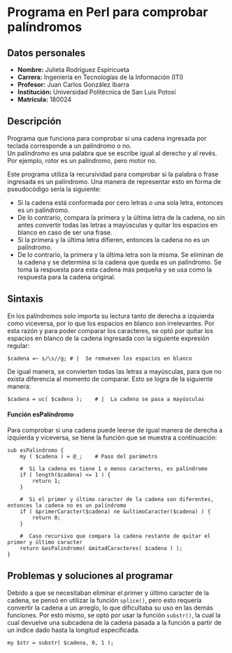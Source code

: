 # Programa en Perl para comprobar palíndromos
## Datos personales
- **Nombre:**       Julieta Rodríguez Espiricueta  
- **Carrera:**      Ingeniería en Tecnologías de la Información (ITI)  
- **Profesor:**     Juan Carlos González Ibarra  
- **Institución:**	Universidad Politécnica de San Luis Potosí  
- **Matrícula:**    180024


## Descripción
Programa que funciona para comprobar si una cadena ingresada por teclada corresponde a un palíndromo o no.  
Un palíndromo es una palabra que se escribe igual al derecho y al revés. Por ejemplo, rotor es un palíndromo, pero motor no.

Este programa utiliza la recursividad para comprobar si la palabra o frase ingresada es un palíndromo. Una manera de representar esto en forma de pseudocódigo sería la siguiente:
- Si la cadena está conformada por cero letras o una sola letra, entonces es un palíndromo.
- De lo contrario, compara la primera y la última letra de la cadena, no sin antes convertir todas las letras a mayúsculas y quitar los espacios en blanco en caso de ser una frase.
-  Si la primera y la última letra difieren, entonces la cadena no es un palíndromo.
- De lo contrario, la primera y la última letra son la misma. Se eliminan de la cadena y se determina si la cadena que queda es un palíndromo. Se toma la respuesta para esta cadena más pequeña y se usa como la respuesta para la cadena original.


## Sintaxis
En los palíndromos solo importa su lectura tanto de derecha a izquierda como viceversa, por lo que los espacios en blanco son irrelevantes. Por esta razón y para poder comparar los caracteres, se optó por quitar los espacios en blanco de la cadena ingresada con la siguiente expresión regular:
  
    $cadena =~ s/\s//g;	# |  Se remueven los espacios en blanco  

De igual manera, se convierten todas las letras a mayúsculas, para que no exista diferencia al momento de comparar. Esto se logra de la siguiente manera:
  
    $cadena = uc( $cadena );	# |  La cadena se pasa a mayúsculas

#### Función esPalíndromo
Para comprobar si una cadena puede leerse de igual manera de derecha a izquierda y viceversa, se tiene la función que se muestra a continuación:
```
sub esPalindromo {
    my ( $cadena ) = @_;	# Paso del parámetro
    
    #  Si la cadena es tiene 1 o menos caracteres, es palíndromo
    if ( length($cadena) <= 1 ) {
        return 1;
    }
    
    #  Si el primer y último caracter de la cadena son diferentes, entonces la cadena no es un palíndromo
    if ( &primerCaracter($cadena) ne &ultimoCaracter($cadena) ) {
        return 0;
    }
    
    #  Caso recursivo que compara la cadena restante de quitar el primer y último caracter
    return &esPalindromo( &mitadCaracteres( $cadena ) );
}
```


## Problemas y soluciones al programar  
Debido a que se necesitaban eliminar el primer y último caracter de la cadena, se pensó en utilizar la función `splice()`, pero esto requería convertir la cadena a un arreglo, lo que dificultaba su uso en las demás funciones. Por esto mismo, se optó por usar la función `substr()`, la cual la cual devuelve una subcadena de la cadena pasada a la función a partir de un índice dado hasta la longitud especificada.
```
my $str = substr( $cadena, 0, 1 );
```
